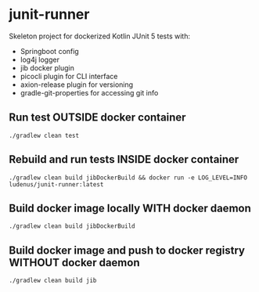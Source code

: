 # junit-runner
Skeleton project for dockerized Kotlin JUnit 5 tests with:
* Springboot config
* log4j logger
* jib docker plugin
* picocli plugin for CLI interface
* axion-release plugin for versioning
* gradle-git-properties for accessing git info

## Run test OUTSIDE docker container

```shell
./gradlew clean test
```

## Rebuild and run tests INSIDE docker container
```shell
./gradlew clean build jibDockerBuild && docker run -e LOG_LEVEL=INFO ludenus/junit-runner:latest
```

## Build docker image locally WITH docker daemon

```shell
./gradlew clean build jibDockerBuild
```

## Build docker image and push to docker registry WITHOUT docker daemon

```shell
./gradlew clean build jib
```


